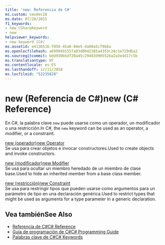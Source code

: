 ```yaml
---
title: 'new: Referencia de C#'
ms.custom: seodec18
ms.date: 07/20/2015
f1_keywords:
- new_CSharpKeyword
- new
helpviewer_keywords:
- new keyword [C#]
ms.assetid: e4136516-f058-45a8-84e5-da00a5cf9b6a
ms.openlocfilehash: a6999491557a83d0042285a4353c24c1e729d6a2
ms.sourcegitcommit: bdd930b5df20a45c29483d905526a2a3e4d17c5b
ms.translationtype: HT
ms.contentlocale: es-ES
ms.lasthandoff: 12/11/2018
ms.locfileid: "53235828"
---
```

# <a name="new-c-reference"></a><span data-ttu-id="80bc6-102">new (Referencia de C#)</span><span class="sxs-lookup"><span data-stu-id="80bc6-102">new (C# Reference)</span></span>
<span data-ttu-id="80bc6-103">En C#, la palabra clave `new` puede usarse como un operador, un modificador o una restricción.</span><span class="sxs-lookup"><span data-stu-id="80bc6-103">In C#, the `new` keyword can be used as an operator, a modifier, or a constraint.</span></span>  
  
 [<span data-ttu-id="80bc6-104">new (operador)</span><span class="sxs-lookup"><span data-stu-id="80bc6-104">new Operator</span></span>](../../../csharp/language-reference/keywords/new-operator.md)  
 <span data-ttu-id="80bc6-105">Se usa para crear objetos e invocar constructores.</span><span class="sxs-lookup"><span data-stu-id="80bc6-105">Used to create objects and invoke constructors.</span></span>  
  
 [<span data-ttu-id="80bc6-106">new (modificador)</span><span class="sxs-lookup"><span data-stu-id="80bc6-106">new Modifier</span></span>](../../../csharp/language-reference/keywords/new-modifier.md)  
 <span data-ttu-id="80bc6-107">Se usa para ocultar un miembro heredado de un miembro de clase base.</span><span class="sxs-lookup"><span data-stu-id="80bc6-107">Used to hide an inherited member from a base class member.</span></span>  
  
 [<span data-ttu-id="80bc6-108">new (restricción)</span><span class="sxs-lookup"><span data-stu-id="80bc6-108">new Constraint</span></span>](../../../csharp/language-reference/keywords/new-constraint.md)  
 <span data-ttu-id="80bc6-109">Se usa para restringir tipos que pueden usarse como argumentos para un parámetro de tipo en una declaración genérica.</span><span class="sxs-lookup"><span data-stu-id="80bc6-109">Used to restrict types that might be used as arguments for a type parameter in a generic declaration.</span></span>  
  
## <a name="see-also"></a><span data-ttu-id="80bc6-110">Vea también</span><span class="sxs-lookup"><span data-stu-id="80bc6-110">See Also</span></span>

- [<span data-ttu-id="80bc6-111">Referencia de C#</span><span class="sxs-lookup"><span data-stu-id="80bc6-111">C# Reference</span></span>](../../../csharp/language-reference/index.md)  
- [<span data-ttu-id="80bc6-112">Guía de programación de C#</span><span class="sxs-lookup"><span data-stu-id="80bc6-112">C# Programming Guide</span></span>](../../../csharp/programming-guide/index.md)  
- [<span data-ttu-id="80bc6-113">Palabras clave de C#</span><span class="sxs-lookup"><span data-stu-id="80bc6-113">C# Keywords</span></span>](../../../csharp/language-reference/keywords/index.md)
